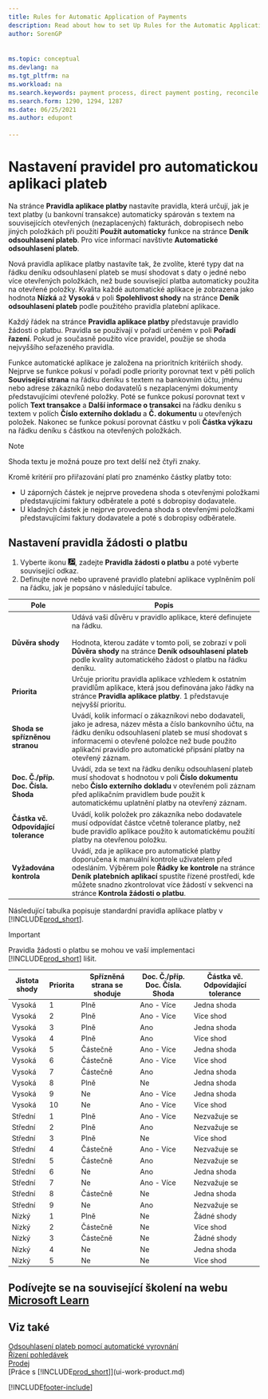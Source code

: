 ```yaml
---
title: Rules for Automatic Application of Payments
description: Read about how to set Up Rules for the Automatic Application of Payments on the Payment Application Rules page.
author: SorenGP


ms.topic: conceptual
ms.devlang: na
ms.tgt_pltfrm: na
ms.workload: na
ms.search.keywords: payment process, direct payment posting, reconcile payment, expenses, cash receipts
ms.search.form: 1290, 1294, 1287
ms.date: 06/25/2021
ms.author: edupont

---
```

# Nastavení pravidel pro automatickou aplikaci plateb

Na stránce **Pravidla aplikace platby** nastavíte pravidla, která určují, jak je text platby (u bankovní transakce) automaticky spárován s textem na souvisejících otevřených (nezaplacených) fakturách, dobropisech nebo jiných položkách při použití **Použít automaticky** funkce na stránce **Deník odsouhlasení plateb**. Pro více informací navštivte **Automatické odsouhlasení plateb**.

Nová pravidla aplikace platby nastavíte tak, že zvolíte, které typy dat na řádku deníku odsouhlasení plateb se musí shodovat s daty o jedné nebo více otevřených položkách, než bude související platba automaticky použita na otevřené položky. Kvalita každé automatické aplikace je zobrazena jako hodnota **Nízká** až **Vysoká** v poli **Spolehlivost shody** na stránce **Deník odsouhlasení plateb** podle použitého pravidla platební aplikace.

Každý řádek na stránce **Pravidla aplikace platby** představuje pravidlo žádosti o platbu. Pravidla se používají v pořadí určeném v poli **Pořadí řazení**. Pokud je současně použito více pravidel, použije se shoda nejvyššího seřazeného pravidla.

Funkce automatické aplikace je založena na prioritních kritériích shody. Nejprve se funkce pokusí v pořadí podle priority porovnat text v pěti polích **Související strana** na řádku deníku s textem na bankovním účtu, jménu nebo adrese zákazníků nebo dodavatelů s nezaplacenými dokumenty představujícími otevřené položky. Poté se funkce pokusí porovnat text v polích **Text transakce** a **Další informace o transakci** na řádku deníku s textem v polích **Číslo externího dokladu** a **Č. dokumentu** u otevřených položek. Nakonec se funkce pokusí porovnat částku v poli **Částka výkazu** na řádku deníku s částkou na otevřených položkách.

> [!NOTE]
> Shoda textu je možná pouze pro text delší než čtyři znaky.

Kromě kritérií pro přiřazování platí pro znaménko částky platby toto:

- U záporných částek je nejprve provedena shoda s otevřenými položkami představujícími faktury odběratele a poté s dobropisy dodavatele.
- U kladných částek je nejprve provedena shoda s otevřenými položkami představujícími faktury dodavatele a poté s dobropisy odběratele.

## Nastavení pravidla žádosti o platbu
1. Vyberte ikonu ![Žárovky, která otevře funkci Řekněte mi.](media/ui-search/search_small.png " Řekněte mi, co chcete udělat"), zadejte **Pravidla žádosti o platbu** a poté vyberte související odkaz.
2. Definujte nové nebo upravené pravidlo platební aplikace vyplněním polí na řádku, jak je popsáno v následující tabulce.

|Pole|Popis|
|-|-|
|**Důvěra shody**|Udává vaši důvěru v pravidlo aplikace, které definujete na řádku. <br /></br>Hodnota, kterou zadáte v tomto poli, se zobrazí v poli **Důvěra shody** na stránce **Deník odsouhlasení plateb** podle kvality automatického žádost o platbu na řádku deníku.|
|**Priorita**|Určuje prioritu pravidla aplikace vzhledem k ostatním pravidlům aplikace, která jsou definována jako řádky na stránce **Pravidla aplikace platby**. 1 představuje nejvyšší prioritu.|
|**Shoda se spřízněnou stranou**|Uvádí, kolik informací o zákazníkovi nebo dodavateli, jako je adresa, název města a číslo bankovního účtu, na řádku deníku odsouhlasení plateb se musí shodovat s informacemi o otevřené položce než bude použito aplikační pravidlo pro automatické připsání platby na otevřený záznam.|
|**Doc. Č./příp. Doc. Čísla. Shoda**|Uvádí, zda se text na řádku deníku odsouhlasení plateb musí shodovat s hodnotou v poli **Číslo dokumentu** nebo **Číslo externího dokladu** v otevřeném poli záznam před aplikačním pravidlem bude použit k automatickému uplatnění platby na otevřený záznam.|
|**Částka vč. Odpovídající tolerance**|Uvádí, kolik položek pro zákazníka nebo dodavatele musí odpovídat částce včetně tolerance platby, než bude pravidlo aplikace použito k automatickému použití platby na otevřenou položku.|
|**Vyžadována kontrola**|Uvádí, zda je aplikace pro automatické platby doporučena k manuální kontrole uživatelem před odesláním. Výběrem pole **Řádky ke kontrole** na stránce **Deník platebních aplikací** spustíte řízené prostředí, kde můžete snadno zkontrolovat více žádostí v sekvenci na stránce **Kontrola žádosti o platbu**.|

Následující tabulka popisuje standardní pravidla aplikace platby v [!INCLUDE[prod_short](includes/prod_short.md)].

> [!Important]
> Pravidla žádosti o platbu se mohou ve vaší implementaci [!INCLUDE[prod_short](includes/prod_short.md)] lišit.

| Jistota shody | Priorita | Spřízněná strana se shoduje | Doc. Č./příp. Doc. Čísla. Shoda | Částka vč. Odpovídající tolerance |
|------------------|----------|-----------------------|--------------------------------|--------------------------------|
| Vysoká | 1 | Plně | Ano - Více | Jedna shoda |
| Vysoká | 2 | Plně | Ano - Více | Více shod |
| Vysoká | 3 | Plně | Ano | Jedna shoda |
| Vysoká | 4 | Plně | Ano | Více shod |
| Vysoká | 5 | Částečně | Ano - Více | Jedna shoda |
| Vysoká | 6 | Částečně | Ano - Více | Více shod |
| Vysoká | 7 | Částečně | Ano | Jedna shoda |
| Vysoká | 8 | Plně | Ne | Jedna shoda |
| Vysoká | 9 | Ne | Ano - Více | Jedna shoda |
| Vysoká | 10 | Ne | Ano - Více | Více shod |
| Střední | 1 | Plně | Ano - Více | Nezvažuje se |
| Střední | 2 | Plně | Ano | Nezvažuje se |
| Střední | 3 | Plně | Ne | Více shod |
| Střední | 4 | Částečně | Ano - Více | Nezvažuje se |
| Střední | 5 | Částečně | Ano | Nezvažuje se |
| Střední | 6 | Ne | Ano | Jedna shoda |
| Střední | 7 | Ne | Ano - Více | Nezvažuje se |
| Střední | 8 | Částečně | Ne | Jedna shoda |
| Střední | 9 | Ne | Ano | Nezvažuje se |
| Nízký | 1 | Plně | Ne | Žádné shody |
| Nízký | 2 | Částečně | Ne | Více shod |
| Nízký | 3 | Částečně | Ne | Žádné shody |
| Nízký | 4 | Ne | Ne | Jedna shoda |
| Nízký | 5 | Ne | Ne | Více shod |

## Podívejte se na související školení na webu [Microsoft Learn](/learn/modules/reconciliation-journals-dynamics-365-business-central/index)

## Viz také
[Odsouhlasení plateb pomocí automatické vyrovnání](receivables-how-reconcile-payments-auto-application.md)    
[Řízení pohledávek](receivables-manage-receivables.md)    
[Prodej](sales-manage-sales.md)    
[Práce s [!INCLUDE[prod_short](includes/prod_short.md)]](ui-work-product.md)


[!INCLUDE[footer-include](includes/footer-banner.md)]